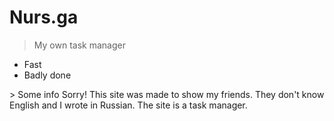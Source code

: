 # Nurs.ga
> My own task manager
<ul>
<li>Fast</li>
<li>Badly done</li>
</ul>
> Some info
Sorry! This site was made to show my friends. They don't know English and I wrote in Russian. The site is a task manager.
